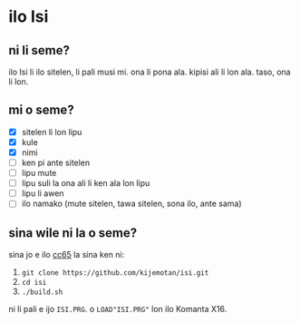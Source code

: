 # ilo Isi

## ni li seme?

ilo Isi li ilo sitelen, li pali musi mi. ona li pona ala. kipisi ali li lon ala. taso, ona li lon.

## mi o seme?

- [x] sitelen li lon lipu
- [x] kule
- [x] nimi
- [ ] ken pi ante sitelen
- [ ] lipu mute
- [ ] lipu suli la ona ali li ken ala lon lipu
- [ ] lipu li awen
- [ ] ilo namako (mute sitelen, tawa sitelen, sona ilo, ante sama)

## sina wile ni la o seme?

sina jo e ilo [cc65](https://github.com/cc65/cc65) la sina ken ni:

1. `git clone https://github.com/kijemotan/isi.git`
2. `cd isi`
3. `./build.sh`

ni li pali e ijo `ISI.PRG`. o `LOAD"ISI.PRG"` lon ilo Komanta X16.
